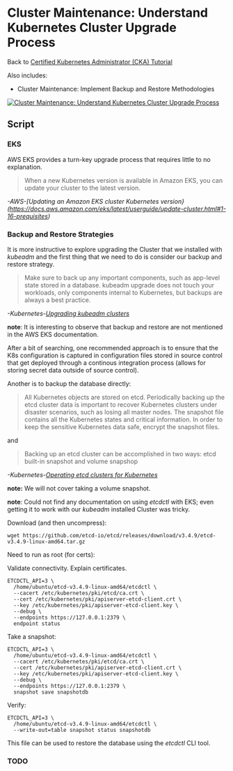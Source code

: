 # Cluster Maintenance: Understand Kubernetes Cluster Upgrade Process

Back to [Certified Kubernetes Administrator (CKA) Tutorial](https://github.com/larkintuckerllc/k8s-cka-tutorial)

Also includes:

* Cluster Maintenance: Implement Backup and Restore Methodologies

[![Cluster Maintenance: Understand Kubernetes Cluster Upgrade Process](http://img.youtube.com/vi/XXXXX/0.jpg)]()

## Script

### EKS

AWS EKS provides a turn-key upgrade process that requires little to no explanation.

> When a new Kubernetes version is available in Amazon EKS, you can update your cluster to the latest version.

*-AWS-[Updating an Amazon EKS cluster Kubernetes version}(https://docs.aws.amazon.com/eks/latest/userguide/update-cluster.html#1-16-prequisites)*

### Backup and Restore Strategies

It is more instructive to explore upgrading the Cluster that we installed with *kubeadm* and the first thing that we need to do is consider our backup and restore strategy.

> Make sure to back up any important components, such as app-level state stored in a database. kubeadm upgrade does not touch your workloads, only components internal to Kubernetes, but backups are always a best practice.

*-Kubernetes-[Upgrading kubeadm clusters](https://kubernetes.io/docs/tasks/administer-cluster/kubeadm/kubeadm-upgrade/)*

**note**: It is interesting to observe that backup and restore are not mentioned in the AWS EKS documentation.

After a bit of searching, one recommended approach is to ensure that the K8s configuration is captured in configuration files stored in source control that get deployed through a continous integration process (allows for storing secret data outside of source control).

Another is to backup the database directly:

> All Kubernetes objects are stored on etcd. Periodically backing up the etcd cluster data is important to recover Kubernetes clusters under disaster scenarios, such as losing all master nodes. The snapshot file contains all the Kubernetes states and critical information. In order to keep the sensitive Kubernetes data safe, encrypt the snapshot files.

and

> Backing up an etcd cluster can be accomplished in two ways: etcd built-in snapshot and volume snapshop

*-Kubernetes-[Operating etcd clusters for Kubernetes](https://kubernetes.io/docs/tasks/administer-cluster/configure-upgrade-etcd/)*

**note:** We will not cover taking a volume snapshot.

**note**: Could not find any documentation on using *etcdctl* with EKS; even getting it to work with our *kubeadm* installed Cluster was tricky.

Download (and then uncompress):

```plaintext
wget https://github.com/etcd-io/etcd/releases/download/v3.4.9/etcd-v3.4.9-linux-amd64.tar.gz
```

Need to run as root (for certs):

Validate connectivity. Explain certificates.

```plaintext
ETCDCTL_API=3 \
  /home/ubuntu/etcd-v3.4.9-linux-amd64/etcdctl \
  --cacert /etc/kubernetes/pki/etcd/ca.crt \
  --cert /etc/kubernetes/pki/apiserver-etcd-client.crt \
  --key /etc/kubernetes/pki/apiserver-etcd-client.key \
  --debug \
  --endpoints https://127.0.0.1:2379 \
  endpoint status
```

Take a snapshot:

```plaintext
ETCDCTL_API=3 \
  /home/ubuntu/etcd-v3.4.9-linux-amd64/etcdctl \
  --cacert /etc/kubernetes/pki/etcd/ca.crt \
  --cert /etc/kubernetes/pki/apiserver-etcd-client.crt \
  --key /etc/kubernetes/pki/apiserver-etcd-client.key \
  --debug \
  --endpoints https://127.0.0.1:2379 \
  snapshot save snapshotdb
```

Verify:

```plaintext
ETCDCTL_API=3 \
  /home/ubuntu/etcd-v3.4.9-linux-amd64/etcdctl \
  --write-out=table snapshot status snapshotdb
```

This file can be used to restore the database using the *etcdctl* CLI tool.

### TODO
